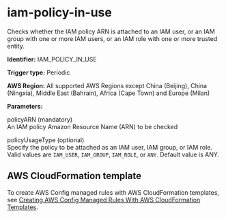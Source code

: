 # iam\-policy\-in\-use<a name="iam-policy-in-use"></a>

Checks whether the IAM policy ARN is attached to an IAM user, or an IAM group with one or more IAM users, or an IAM role with one or more trusted entity\.

**Identifier:** IAM\_POLICY\_IN\_USE

**Trigger type:** Periodic

**AWS Region:** All supported AWS Regions except China \(Beijing\), China \(Ningxia\), Middle East \(Bahrain\), Africa \(Cape Town\) and Europe \(Milan\)

**Parameters:**

 policyARN \(mandatory\)  
An IAM policy Amazon Resource Name \(ARN\) to be checked

 policyUsageType \(optional\)  
Specify the policy to be attached as an IAM user, IAM group, or IAM role\. Valid values are `IAM_USER`, `IAM_GROUP`, `IAM_ROLE`, or `ANY`\. Default value is ANY\.

## AWS CloudFormation template<a name="w24aac11c29c17d217c15"></a>

To create AWS Config managed rules with AWS CloudFormation templates, see [Creating AWS Config Managed Rules With AWS CloudFormation Templates](aws-config-managed-rules-cloudformation-templates.md)\.